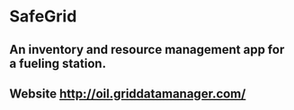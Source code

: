 # SafeGrid

## An inventory and resource management app for a fueling station.

## Website http://oil.griddatamanager.com/
